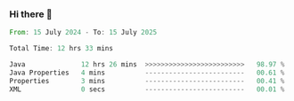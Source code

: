 ### Hi there 👋

<!--START_SECTION:waka-->

```rust
From: 15 July 2024 - To: 15 July 2025

Total Time: 12 hrs 33 mins

Java              12 hrs 26 mins  >>>>>>>>>>>>>>>>>>>>>>>>>   98.97 %
Java Properties   4 mins          -------------------------   00.61 %
Properties        3 mins          -------------------------   00.41 %
XML               0 secs          -------------------------   00.01 %
```

<!--END_SECTION:waka-->
